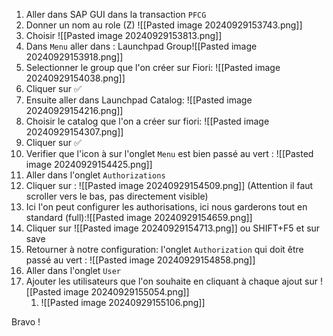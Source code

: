 1. Aller dans SAP GUI dans la transaction `PFCG`
2. Donner un nom au role (Z) ![[Pasted image 20240929153743.png]]
3. Choisir ![[Pasted image 20240929153813.png]]
4. Dans `Menu` aller dans : Launchpad Group![[Pasted image 20240929153918.png]]
5. Selectionner le group que l'on créer sur Fiori: ![[Pasted image 20240929154038.png]]
6. Cliquer sur ✅
7. Ensuite aller dans Launchpad Catalog: ![[Pasted image 20240929154216.png]]
8. Choisir le catalog que l'on a créer sur fiori: ![[Pasted image 20240929154307.png]]
9. Cliquer sur ✅
10. Verifier que l'icon à sur l'onglet  `Menu` est bien passé au vert : ![[Pasted image 20240929154425.png]]
11. Aller dans l'onglet `Authorizations`
12. Cliquer sur : ![[Pasted image 20240929154509.png]] (Attention il faut scroller vers le bas, pas directement visible)
13. Ici l'on peut configurer les authorisations, ici nous garderons tout en standard (full):![[Pasted image 20240929154659.png]]
14. Cliquer sur ![[Pasted image 20240929154713.png]] ou SHIFT+F5 et sur save
15. Retourner à notre configuration: l'onglet `Authorization` qui doit être passé au vert :  ![[Pasted image 20240929154858.png]]
16. Aller dans l'onglet  `User`
17. Ajouter les utilisateurs que l'on souhaite en cliquant à chaque ajout sur ![[Pasted image 20240929155054.png]]
	1. ![[Pasted image 20240929155106.png]]

Bravo !